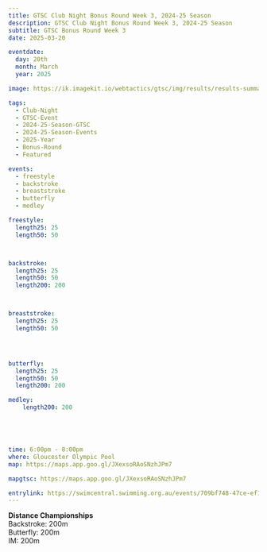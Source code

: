 ```yaml
---
title: GTSC Club Night Bonus Round Week 3, 2024-25 Season
description: GTSC Club Night Bonus Round Week 3, 2024-25 Season
subtitle: GTSC Bonus Round Week 3
date: 2025-03-20

eventdate:
  day: 20th
  month: March
  year: 2025

image: https://ik.imagekit.io/webtactics/gtsc/img/results/results-summary-17.jpg

tags:
  - Club-Night
  - GTSC-Event
  - 2024-25-Season-GTSC
  - 2024-25-Season-Events
  - 2025-Year
  - Bonus-Round
  - Featured

events:
  - freestyle
  - backstroke
  - breaststroke
  - butterfly
  - medley

freestyle:
  length25: 25
  length50: 50



backstroke:
  length25: 25
  length50: 50
  length200: 200



breaststroke:
  length25: 25
  length50: 50




butterfly:
  length25: 25
  length50: 50
  length200: 200

medley:
    length200: 200





time: 6:00pm - 8:00pm
where: Gloucester Olympic Pool
map: https://maps.app.goo.gl/JXexsoRAoSNzhJPm7

mapgtsc: https://maps.app.goo.gl/JXexsoRAoSNzhJPm7

entrylink: https://swimcentral.swimming.org.au/events/709bf748-47ce-ef11-8ee9-000d3a6b6147/detail
---
```


<strong>Distance Championships</strong><br/>
Backstroke: 200m<br/>
Butterfly: 200m<br/>
IM: 200m


